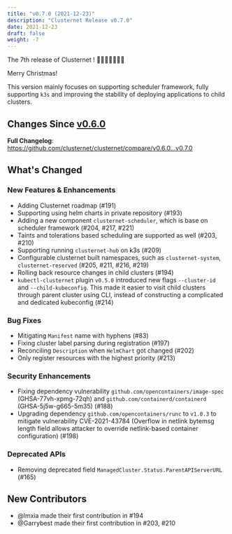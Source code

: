 ```yaml
---
title: "v0.7.0 (2021-12-23)"
description: "Clusternet Release v0.7.0"
date: 2021-12-23
draft: false
weight: -7
---
```


The 7th release of Clusternet ! 🦌🦌🦌🎅🎄🎄🎄

Merry Christmas!

This version mainly focuses on supporting scheduler framework, fully supporting `k3s` and improving the stability of deploying applications to child clusters.

## Changes Since [v0.6.0](https://github.com/clusternet/clusternet/releases/tag/v0.6.0)
**Full Changelog**: https://github.com/clusternet/clusternet/compare/v0.6.0...v0.7.0

## What's Changed

### New Features & Enhancements

* Adding Clusternet roadmap (#191)
* Supporting using helm charts in private repository (#193)
* Adding a new component `clusternet-scheduler`, which is base on scheduler framework (#204, #217, #221)
* Taints and tolerations based scheduling are supported as well (#203, #210)
* Supporting running `clusternet-hub` on k3s (#209)
* Configurable clusternet built namespaces, such as `clusternet-system`, `clusternet-reserved` (#205, #211, #216, #219)
* Rolling back resource changes in child clusters (#194)
* `kubectl-clusternet` plugin `v0.5.0` introduced new flags `--cluster-id` and `--child-kubeconfig`. This made it easier to visit child clusters through parent cluster using CLI, instead of constructing a complicated and dedicated kubeconfig (#214)

### Bug Fixes

* Mitigating `Manifest` name with hyphens (#83)
* Fixing cluster label parsing during registration (#197)
* Reconciling `Description` when `HelmChart` got changed (#202)
* Only register resources with the highest priority (#213)

### Security Enhancements
* Fixing dependency vulnerability `github.com/opencontainers/image-spec` (GHSA-77vh-xpmg-72qh) and `github.com/containerd/containerd` (GHSA-5j5w-g665-5m35) (#188)
* Upgrading dependency `github.com/opencontainers/runc` to `v1.0.3` to mitigate vulnerability CVE-2021-43784 (Overflow in netlink bytemsg length field allows attacker to override netlink-based container configuration) (#198)

### Deprecated APIs
* Removing deprecated field `ManagedCluster.Status.ParentAPIServerURL` (#165)

## New Contributors
* @lmxia made their first contribution in #194
* @Garrybest made their first contribution in #203, #210
